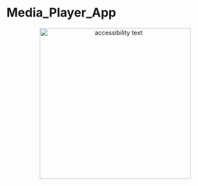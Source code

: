 # Media_Player_App



<p align="center">
  <img src="https://github.com/emad-eddine/Media_Player_App/assets/71189781/57bf16d0-dbc9-44c5-a30a-c8d721433af6" width="350" alt="accessibility text">
</p>
